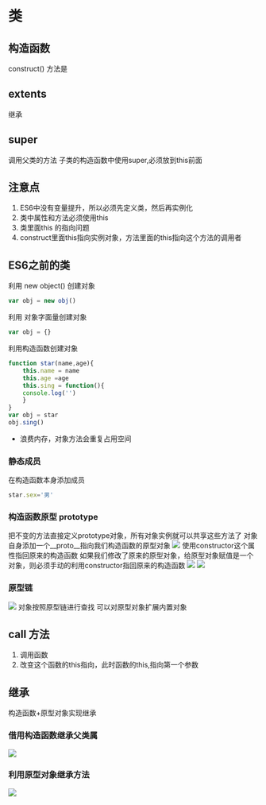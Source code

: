 # 类
## 构造函数
construct() 方法是
## extents
继承
## super
调用父类的方法
子类的构造函数中使用super,必须放到this前面
## 注意点
1. ES6中没有变量提升，所以必须先定义类，然后再实例化
2. 类中属性和方法必须使用this
3. 类里面this 的指向问题
4. construct里面this指向实例对象，方法里面的this指向这个方法的调用者
## ES6之前的类
利用 new object() 创建对象
```js
var obj = new obj()
```
利用 对象字面量创建对象
```js
var obj = {}
```
利用构造函数创建对象
```js
function star(name,age){
	this.name = name
	this.age =age
	this.sing = function(){
	console.log('')
	}
}
var obj = star
obj.sing()
```
- 浪费内存，对象方法会重复占用空间
### 静态成员
在构造函数本身添加成员
```js
star.sex='男'
```
### 构造函数原型 prototype
把不变的方法直接定义prototype对象，所有对象实例就可以共享这些方法了
对象自身添加一个__proto__指向我们构造函数的原型对象
![](https://raw.githubusercontent.com/chenruida/image/master/202208162037116.png)
使用constructor这个属性指回原来的构造函数
如果我们修改了原来的原型对象，给原型对象赋值是一个对象，则必须手动的利用constructor指回原来的构造函数
![](https://raw.githubusercontent.com/chenruida/image/master/202208162042858.png)
![](https://raw.githubusercontent.com/chenruida/image/master/202208162042858.png)
### 原型链
![](https://raw.githubusercontent.com/chenruida/image/master/202208162045008.png)
对象按照原型链进行查找
 可以对原型对象扩展内置对象
 ## call 方法
 1. 调用函数
 2. 改变这个函数的this指向，此时函数的this,指向第一个参数
## 继承
构造函数+原型对象实现继承
###  借用构造函数继承父类属
![](https://raw.githubusercontent.com/chenruida/image/master/202208162117179.png)
### 利用原型对象继承方法
![](https://raw.githubusercontent.com/chenruida/image/master/202208162123408.png)
